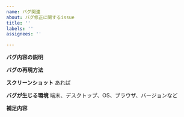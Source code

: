 ```yaml
---
name: バグ関連
about: バグ修正に関するissue
title: ''
labels: ''
assignees: ''

---
```


**バグ内容の説明**

**バグの再現方法**

**スクリーンショット**
あれば

**バグが生じる環境**
端末、デスクトップ、OS、ブラウザ、バージョンなど

**補足内容**
